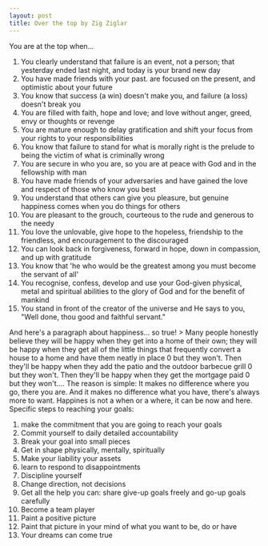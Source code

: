 ```yaml
---
layout: post
title: Over the top by Zig Ziglar
---
```


You are at the top when...

1. You clearly understand that failure is an event, not a person; that yesterday ended last night, and today is your brand new day
2. You have made friends with your past. are focused on the present, and optimistic about your future
3. You know that success (a win) doesn't make you, and failure (a loss) doesn't break you
4. You are filled with faith, hope and love; and love without anger, greed, envy or thoughts or revenge
5. You are mature enough to delay gratification and shift your focus from your rights to your responsibilities
6. You know that failure to stand for what is morally right is the prelude to being the victim of what is criminally wrong
7. You are secure in who you are, so you are at peace with God and in the fellowship with man
8. You have made friends of your adversaries and have gained the love and respect of those who know you best
9. You understand that others can give you pleasure, but genuine happiness comes when you do things for others
10. You are pleasant to the grouch, courteous to the rude and generous to the needy
11. You love the unlovable, give hope to the hopeless, friendship to the friendless, and encouragement to the discouraged
12. You can look back in forgiveness, forward in hope, down in compassion, and up with gratitude
13. You know that 'he who would be the greatest among you must become the servant of all'
14. You recognise, confess, develop and use your God-given physical, metal and spiritual abilities to the glory of God and for the benefit of mankind
15. You stand in front of the creator of the universe and He says to you, "Well done, thou good and faithful servant."

And here's a paragraph about happiness... so true! > Many people honestly believe they will be happy when they get into a home of their own; they will be happy when they get all of the little things that frequently convert a house to a home and have them neatly in place 0 but they won't. Then they'll be happy when they add the patio and the outdoor barbecue grill 0 but they won't. Then they'll be happy when they get the mortgage paid 0 but they won't.... The reason is simple: It makes no difference where you go, there you are. And it makes no difference what you have, there's always more to want. Happines is not a when or a where, it can be now and here.
  Specific steps to reaching your goals:
1. make the commitment that you are going to reach your goals
2. Commit yourself to daily detailed accountability
3. Break your goal into small pieces
4. Get in shape physically, mentally, spiritually
5. Make your liability your assets
6. learn to respond to disappointments
7. Discipline yourself
8. Change direction, not decisions
9. Get all the help you can: share give-up goals freely and go-up goals carefully
10. Become a team player
11. Paint a positive picture
12. Paint that picture in your mind of what you want to be, do or have
13. Your dreams can come true
